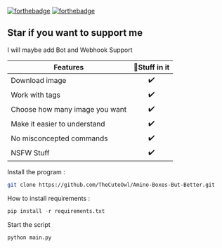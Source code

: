 [![forthebadge](https://forthebadge.com/images/badges/made-with-python.svg)](https://forthebadge.com)
[![forthebadge](https://forthebadge.com/images/badges/built-with-love.svg)](https://forthebadge.com)

## Star if you want to support me

I will maybe add Bot and Webhook Support

| Features                          | 🔰Stuff in it  |
| -------------------------- | :----------------: |
| Download image           |         ✔️         |
| Work with tags            |         ✔️         |
| Choose how many image you want        |         ✔️         |
| Make it easier to understand  |         ✔️         |
| No misconcepted commands   |         ✔️         | 
| NSFW Stuff   |         ✔️         | 




Install the program :
```sh
git clone https://github.com/TheCuteOwl/Amino-Boxes-But-Better.git
```

How to install requirements : 
```py
pip install -r requirements.txt
```
Start the script
```sh
python main.py
```
